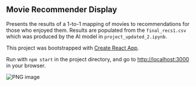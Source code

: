 ## Movie Recommender Display

Presents the results of a 1-to-1 mapping of movies to recommendations for those who enjoyed them. Results are populated from the `final_recs1.csv` which was produced by the AI model in `project_updated_2.ipynb`.

This project was bootstrapped with [Create React App](https://github.com/facebook/create-react-app).

Run with `npm start` in the project directory, and go to [http://localhost:3000](http://localhost:3000) in your browser.

![PNG image](https://github.com/petersnicole/movie-recommender-display/assets/63528753/c7ca2941-5d8c-45ef-aeaa-28487c783386)

